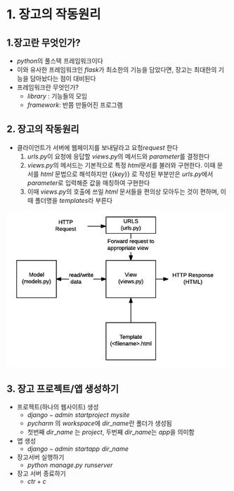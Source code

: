 # 1. 장고의 작동원리

## 1.장고란 무엇인가?

- $python$의 풀스택 프레임워크이다
- 이와 유사한 프레임워크인 $flask$가 최소한의 기능을 담았다면, 장고는 최대한의 기능을 담아놨다는 점이 대비된다
- 프레임워크란 무엇인가?
    - $library$ : 기능들의 모임
    - $framework$: 반쯤 만들어진 프로그램

## 2. 장고의 작동원리

- 클라이언트가 서버에 웹페이지를 보내달라고 요청$request$ 한다
    1. $urls.py$이 요청에 응답할 $views.py$의 메서드와 $parameter$를 결정한다
    2. $views.py$의 메서드는  기본적으로 특정 $html$문서를 불러와 구현한다. 이때 문서를 $html$ 문법으로 해석하지만   $\{\{ key \}\}$ 로 작성된 부분만은 $urls.py$에서 $parameter$로 입력해준 값을 매칭하여 구현한다
    3. 이때 $views.py$의 호출에 쓰일 $html$ 문서들을 편의상 모아두는 것이 편하며, 이때 폴더명을 $templates$라 부른다
    

![Untitled](2%20컴퓨터과학%20아카이브/6%20장고/레퍼런스_1%20장고의%20작동원리/Untitled.png)

## 3. 장고 프로젝트/앱 생성하기

- 프로젝트(하나의 웹사이트) 생성
    - $django-admin\,\,startproject\,\,mysite$
    - $pycharm$ 의 $workspace$에 $dir\_name$란 폴더가 생성됨
    - 첫번째 $dir\_name$ 는 $project$, 두번째 $dir\_name$는 $app$을 의미함
- 앱 생성
    - $django-admin\,\,startapp\,\,dir\_name$
- 장고서버 실행하기
    - $python\,\,manage.py\,\,runserver$
- 장고 서버 종료하기
    - $ctr+ c$